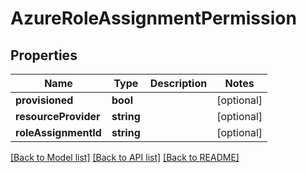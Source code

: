 # AzureRoleAssignmentPermission

## Properties
Name | Type | Description | Notes
------------ | ------------- | ------------- | -------------
**provisioned** | **bool** |  | [optional] 
**resourceProvider** | **string** |  | [optional] 
**roleAssignmentId** | **string** |  | [optional] 

[[Back to Model list]](../README.md#documentation-for-models) [[Back to API list]](../README.md#documentation-for-api-endpoints) [[Back to README]](../README.md)


